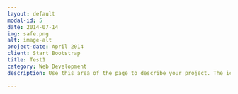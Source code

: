 ```yaml
---
layout: default
modal-id: 5
date: 2014-07-14
img: safe.png
alt: image-alt
project-date: April 2014
client: Start Bootstrap
title: Test1
category: Web Development
description: Use this area of the page to describe your project. The icon above is part of a free icon set by <a href="https://sellfy.com/p/8Q9P/jV3VZ/">Flat Icons</a>. On their website, you can download their free set with 16 icons, or you can purchase the entire set with 146 icons for only $12!

---
```

